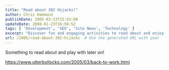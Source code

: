 ```yaml
---
title: "Read about 302 Hijacks!"
author: Chris Hammond
publishDate: 2005-03-23T15:43:00
updateDate: 2008-01-23T16:50:52
tags: [ 'Development', 'SEO', 'Site News', 'Technology' ]
excerpt: "Discover fun and engaging activities to read about and enjoy later on! Check out our blog post for exciting ideas. #activities #funreading #blogpost"
url: /2005/read-about-302-hijacks  # Use the generated URL with year
---
```

<P>Something to read about and play with later on!</P> <P><A href="https://www.utterbollocks.com/2005/03/back-to-work.html">https://www.utterbollocks.com/2005/03/back-to-work.html</A></P> <P>&nbsp;</P>

